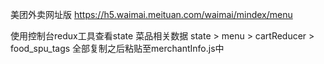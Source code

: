 <!--
 * @Author: your name
 * @Date: 2021-04-22 10:27:47
 * @LastEditTime: 2021-07-08 16:29:03
 * @LastEditors: sunj
 * @Description: In User Settings Edit
 * @FilePath: /newCreawling/美团外卖(waimai.meituan)/README.md

$

-->

美团外卖网址版
https://h5.waimai.meituan.com/waimai/mindex/menu

使用控制台redux工具查看state
菜品相关数据 
state > menu > cartReducer > food_spu_tags
全部复制之后粘贴至merchantInfo.js中

